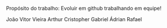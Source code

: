 Propósito do trabalho: Evoluir em github trabalhando em equipe!

João Vitor Vieira
Arthur
Cristopher
Gabriel Ádrian
Rafael